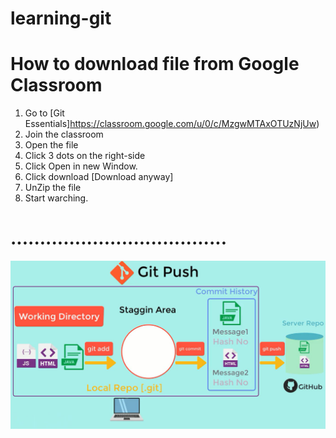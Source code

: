 # learning-git
# How to download file from Google Classroom
1. Go to [Git Essentials]https://classroom.google.com/u/0/c/MzgwMTAxOTUzNjUw)
2. Join the classroom
3. Open the file 
4. Click 3 dots on the right-side
5. Click Open in new Window.
6. Click download [Download anyway]
7. UnZip the file
8. Start warching.
#  .....................................

![](https://github.com/abdamah/learning-git/blob/master/gitworkflow3.jpg)
